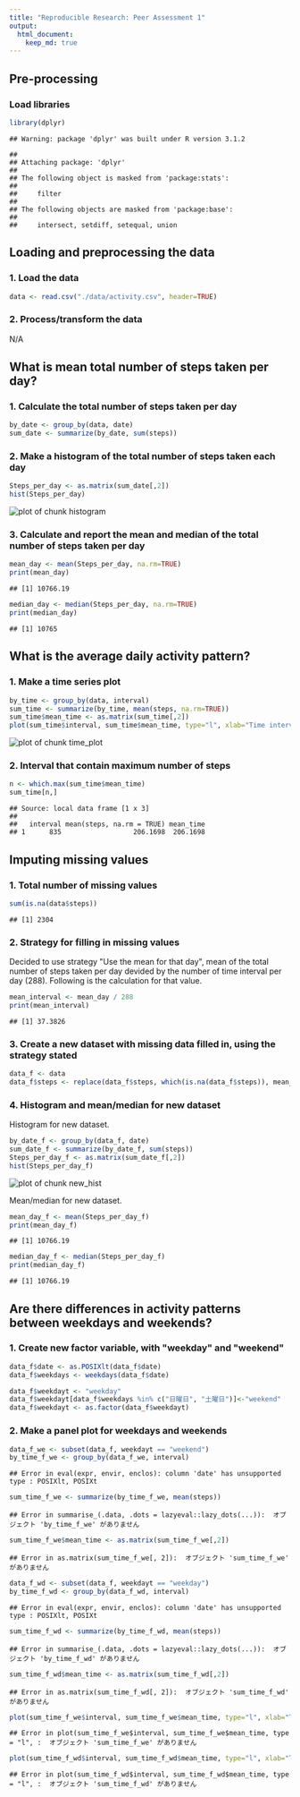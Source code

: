 ```yaml
---
title: "Reproducible Research: Peer Assessment 1"
output: 
  html_document:
    keep_md: true
---
```

## Pre-processing

### Load libraries


```r
library(dplyr)
```

```
## Warning: package 'dplyr' was built under R version 3.1.2
```

```
## 
## Attaching package: 'dplyr'
## 
## The following object is masked from 'package:stats':
## 
##     filter
## 
## The following objects are masked from 'package:base':
## 
##     intersect, setdiff, setequal, union
```

## Loading and preprocessing the data

### 1. Load the data


```r
data <- read.csv("./data/activity.csv", header=TRUE)
```

### 2. Process/transform the data

N/A

## What is mean total number of steps taken per day?

### 1. Calculate the total number of steps taken per day


```r
by_date <- group_by(data, date)
sum_date <- summarize(by_date, sum(steps))
```

### 2. Make a histogram of the total number of steps taken each day


```r
Steps_per_day <- as.matrix(sum_date[,2])
hist(Steps_per_day)
```

![plot of chunk histogram](figure/histogram-1.png) 

### 3. Calculate and report the mean and median of the total number of steps taken per day


```r
mean_day <- mean(Steps_per_day, na.rm=TRUE)
print(mean_day)
```

```
## [1] 10766.19
```

```r
median_day <- median(Steps_per_day, na.rm=TRUE)
print(median_day)
```

```
## [1] 10765
```


## What is the average daily activity pattern?

### 1. Make a time series plot


```r
by_time <- group_by(data, interval)
sum_time <- summarize(by_time, mean(steps, na.rm=TRUE))
sum_time$mean_time <- as.matrix(sum_time[,2])
plot(sum_time$interval, sum_time$mean_time, type="l", xlab="Time interval", ylab="Average number of steps")
```

![plot of chunk time_plot](figure/time_plot-1.png) 

### 2. Interval that contain maximum number of steps


```r
n <- which.max(sum_time$mean_time)
sum_time[n,]
```

```
## Source: local data frame [1 x 3]
## 
##   interval mean(steps, na.rm = TRUE) mean_time
## 1      835                  206.1698  206.1698
```


## Imputing missing values

### 1. Total number of missing values


```r
sum(is.na(data$steps))
```

```
## [1] 2304
```

### 2. Strategy for filling in missing values

Decided to use strategy "Use the mean for that day", mean of the total number of steps taken per day devided by the number of time interval per day (288). Following is the calculation for that value.


```r
mean_interval <- mean_day / 288
print(mean_interval)
```

```
## [1] 37.3826
```


### 3. Create a new dataset with missing data filled in, using the strategy stated


```r
data_f <- data
data_f$steps <- replace(data_f$steps, which(is.na(data_f$steps)), mean_interval)
```

### 4. Histogram and mean/median for new dataset

Histogram for new dataset.


```r
by_date_f <- group_by(data_f, date)
sum_date_f <- summarize(by_date_f, sum(steps))
Steps_per_day_f <- as.matrix(sum_date_f[,2])
hist(Steps_per_day_f)
```

![plot of chunk new_hist](figure/new_hist-1.png) 

Mean/median for new dataset.


```r
mean_day_f <- mean(Steps_per_day_f)
print(mean_day_f)
```

```
## [1] 10766.19
```

```r
median_day_f <- median(Steps_per_day_f)
print(median_day_f)
```

```
## [1] 10766.19
```


## Are there differences in activity patterns between weekdays and weekends?

### 1. Create new factor variable, with "weekday" and "weekend"


```r
data_f$date <- as.POSIXlt(data_f$date)
data_f$weekdays <- weekdays(data_f$date)

data_f$weekdayt <- "weekday"
data_f$weekdayt[data_f$weekdays %in% c("日曜日", "土曜日")]<-"weekend"
data_f$weekdayt <- as.factor(data_f$weekdayt)
```

### 2. Make a panel plot for weekdays and weekends


```r
data_f_we <- subset(data_f, weekdayt == "weekend")
by_time_f_we <- group_by(data_f_we, interval)
```

```
## Error in eval(expr, envir, enclos): column 'date' has unsupported type : POSIXlt, POSIXt
```

```r
sum_time_f_we <- summarize(by_time_f_we, mean(steps))
```

```
## Error in summarise_(.data, .dots = lazyeval::lazy_dots(...)):  オブジェクト 'by_time_f_we' がありません
```

```r
sum_time_f_we$mean_time <- as.matrix(sum_time_f_we[,2])
```

```
## Error in as.matrix(sum_time_f_we[, 2]):  オブジェクト 'sum_time_f_we' がありません
```

```r
data_f_wd <- subset(data_f, weekdayt == "weekday")
by_time_f_wd <- group_by(data_f_wd, interval)
```

```
## Error in eval(expr, envir, enclos): column 'date' has unsupported type : POSIXlt, POSIXt
```

```r
sum_time_f_wd <- summarize(by_time_f_wd, mean(steps))
```

```
## Error in summarise_(.data, .dots = lazyeval::lazy_dots(...)):  オブジェクト 'by_time_f_wd' がありません
```

```r
sum_time_f_wd$mean_time <- as.matrix(sum_time_f_wd[,2])
```

```
## Error in as.matrix(sum_time_f_wd[, 2]):  オブジェクト 'sum_time_f_wd' がありません
```

```r
plot(sum_time_f_we$interval, sum_time_f_we$mean_time, type="l", xlab="Time interval", ylab="Average number of steps", main="Weekend")
```

```
## Error in plot(sum_time_f_we$interval, sum_time_f_we$mean_time, type = "l", :  オブジェクト 'sum_time_f_we' がありません
```

```r
plot(sum_time_f_wd$interval, sum_time_f_wd$mean_time, type="l", xlab="Time interval", ylab="Average number of steps", main="Weekday")
```

```
## Error in plot(sum_time_f_wd$interval, sum_time_f_wd$mean_time, type = "l", :  オブジェクト 'sum_time_f_wd' がありません
```
